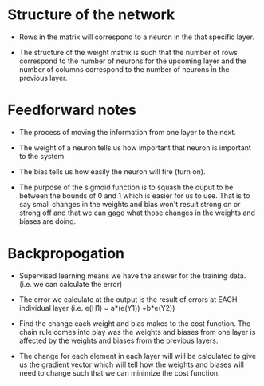 # Structure of the network
* Rows in the matrix will correspond to a neuron in the that specific layer.

* The structure of the weight matrix is such that the number of rows correspond to the number of neurons for the upcoming layer and the number of columns correspond to the number of neurons in the previous layer. 

# Feedforward notes
* The process of moving the information from one layer to the next. 

* The weight of a neuron tells us how important that neuron is important to the system
* The bias tells us how easily the neuron will fire (turn on). 

* The purpose of the sigmoid function is to squash the ouput to be between the bounds of 0 and 1 which is easier for us to use. That is to say small changes in the weights and bias won't result strong on or strong off and that we can gage what those changes in the weights and biases are doing.

# Backpropogation
* Supervised learning means we have the answer for the training data. (i.e. we can calculate the error)
* The error we calculate at the output is the result of errors at EACH individual layer (i.e. e(H1) = a*(e(Y1)) +b*e(Y2))


* Find the change each weight and bias makes to the cost function. The chain rule comes into play was the weights and biases from one layer is affected by the weights and biases from the previous layers.
* The change for each element in each layer will will be calculated to give us the gradient vector which will tell how the weights and biases will need to change such that we can minimize the cost function.         

